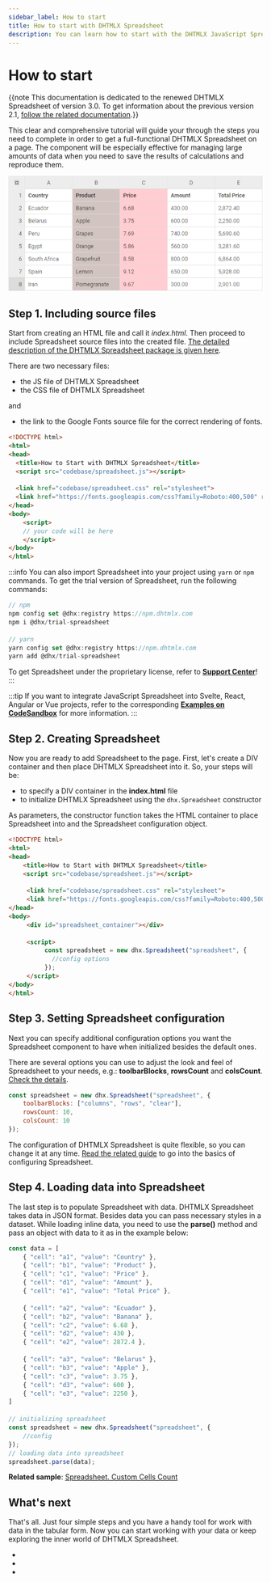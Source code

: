 ```yaml
---
sidebar_label: How to start
title: How to start with DHTMLX Spreadsheet
description: You can learn how to start with the DHTMLX JavaScript Spreadsheet library in the documentation. Browse developer guides and API reference, try out code examples and live demos, and download a free 30-day evaluation version of DHTMLX Spreadsheet.
---
```


# How to start

{{note This documentation is dedicated to the renewed DHTMLX Spreadsheet of version 3.0. To get information about the previous version 2.1, [follow the related documentation](https://docs.dhtmlx.com/spreadsheet__index.html).}}

This clear and comprehensive tutorial will guide your through the steps you need to complete in order to get a full-functional DHTMLX Spreadsheet on a page. The component will be especially effective for managing large amounts of data when you need to save the results of calculations and reproduce them.

![Spreadsheet init](assets/how_to_start.png)

## Step 1. Including source files

Start from creating an HTML file and call it *index.html*. Then proceed to include Spreadsheet source files into the created file. [The detailed description of the DHTMLX Spreadsheet package is given here](initialization.md#including-source-files).

There are two necessary files:

- the JS file of DHTMLX Spreadsheet
- the CSS file of DHTMLX Spreadsheet

and

- the link to the Google Fonts source file for the correct rendering of fonts.

~~~html title="index.html"
<!DOCTYPE html>
<html>
<head>
  <title>How to Start with DHTMLX Spreadsheet</title>
  <script src="codebase/spreadsheet.js"></script>   
  
  <link href="codebase/spreadsheet.css" rel="stylesheet"> 
  <link href="https://fonts.googleapis.com/css?family=Roboto:400,500" rel="stylesheet">
</head>
<body>
    <script>
    // your code will be here
    </script>
</body>
</html>
~~~

:::info
You can also import Spreadsheet into your project using `yarn` or `npm` commands. To get the trial version of Spreadsheet, run the following commands:

~~~js {2,3,6,7}
// npm
npm config set @dhx:registry https://npm.dhtmlx.com
npm i @dhx/trial-spreadsheet

// yarn
yarn config set @dhx:registry https://npm.dhtmlx.com
yarn add @dhx/trial-spreadsheet
~~~

To get Spreadsheet under the proprietary license, refer to [**Support Center**](https://dhtmlx.com/docs/technical-support.shtml?_gl=1*18ffotg*_ga*MTA3MDMxMTAxNi4xNzAwNTcxNzU4*_ga_N87XPB4GSG*MTcwMTQzMjczMS4yOS4xLjE3MDE0MzI3OTUuNTYuMC4w&_ga=2.77564829.902258312.1701098802-1070311016.1700571758)!
:::

:::tip
If you want to integrate JavaScript Spreadsheet into Svelte, React, Angular or Vue projects, refer to the corresponding [**Examples on CodeSandbox**](https://codesandbox.io/u/DHTMLX) for more information.
:::

## Step 2. Creating Spreadsheet

Now you are ready to add Spreadsheet to the page. First, let's create a DIV container and then place DHTMLX Spreadsheet into it. So, your steps will be:

- to specify a DIV container in the **index.html** file
- to initialize DHTMLX Spreadsheet using the `dhx.Spreadsheet` constructor

As parameters, the constructor function takes the HTML container to place Spreadsheet into and the Spreadsheet configuration object.

~~~html title="index.html"
<!DOCTYPE html>
<html>
<head>
    <title>How to Start with DHTMLX Spreadsheet</title>
    <script src="codebase/spreadsheet.js"></script>   
   
     <link href="codebase/spreadsheet.css" rel="stylesheet">  
     <link href="https://fonts.googleapis.com/css?family=Roboto:400,500" rel="stylesheet">
</head>
<body>
     <div id="spreadsheet_container"></div>

     <script>
          const spreadsheet = new dhx.Spreadsheet("spreadsheet", {
            //config options
          });
     </script>
</body>
</html>
~~~

## Step 3. Setting Spreadsheet configuration

Next you can specify additional configuration options you want the Spreadsheet component to have when initialized besides the default ones.

There are several options you can use to adjust the look and feel of Spreadsheet to your needs, e.g.: **toolbarBlocks**, **rowsCount** and **colsCount**. [Check the details](configuration.md).

~~~js
const spreadsheet = new dhx.Spreadsheet("spreadsheet", {
    toolbarBlocks: ["columns", "rows", "clear"],
    rowsCount: 10,
    colsCount: 10
});
~~~

The configuration of DHTMLX Spreadsheet is quite flexible, so you can change it at any time. [Read the related guide](configuration.md) to go into the basics of configuring Spreadsheet.

## Step 4. Loading data into Spreadsheet

The last step is to populate Spreadsheet with data. DHTMLX Spreadsheet takes data in JSON format. Besides data you can pass necessary styles in a dataset. While loading inline data, you need to use the **parse()** method and pass an object with data to it as in the example below:

~~~js title="data.json"
const data = [
    { "cell": "a1", "value": "Country" },
    { "cell": "b1", "value": "Product" },
    { "cell": "c1", "value": "Price" },
    { "cell": "d1", "value": "Amount" },
    { "cell": "e1", "value": "Total Price" },

    { "cell": "a2", "value": "Ecuador" },
    { "cell": "b2", "value": "Banana" },
    { "cell": "c2", "value": 6.68 },
    { "cell": "d2", "value": 430 },
    { "cell": "e2", "value": 2872.4 },

    { "cell": "a3", "value": "Belarus" },
    { "cell": "b3", "value": "Apple" },
    { "cell": "c3", "value": 3.75 },
    { "cell": "d3", "value": 600 },
    { "cell": "e3", "value": 2250 },
]

// initializing spreadsheet
const spreadsheet = new dhx.Spreadsheet("spreadsheet", {
    //config
});
// loading data into spreadsheet
spreadsheet.parse(data);
~~~

**Related sample**: [Spreadsheet. Custom Cells Count](https://snippet.dhtmlx.com/vc3mstsw)

## What's next

That's all. Just four simple steps and you have a handy tool for work with data in the tabular form. Now you can start working with your data or keep exploring the inner world of DHTMLX Spreadsheet.

- [](index.md)
- [](guides.md)
- [](api/api_overview.md)
